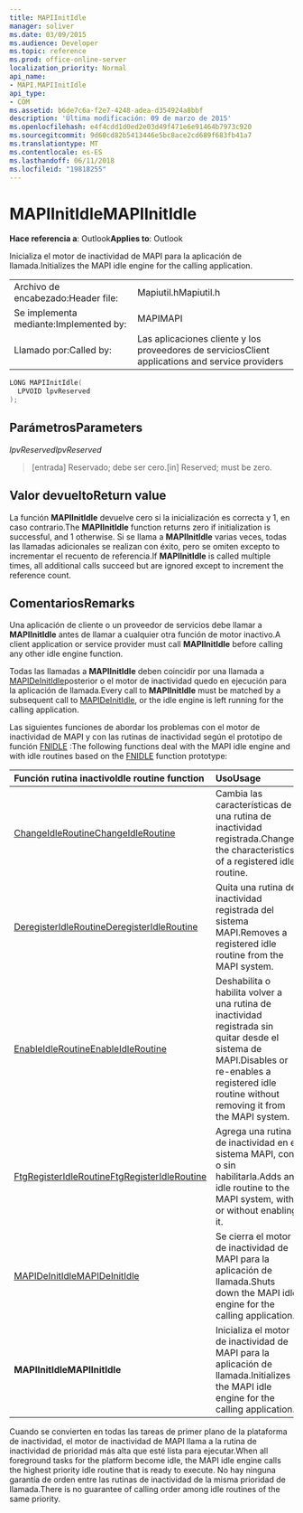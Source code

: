 ```yaml
---
title: MAPIInitIdle
manager: soliver
ms.date: 03/09/2015
ms.audience: Developer
ms.topic: reference
ms.prod: office-online-server
localization_priority: Normal
api_name:
- MAPI.MAPIInitIdle
api_type:
- COM
ms.assetid: b6de7c6a-f2e7-4248-adea-d354924a8bbf
description: 'Última modificación: 09 de marzo de 2015'
ms.openlocfilehash: e4f4cdd1d0ed2e03d49f471e6e91464b7973c920
ms.sourcegitcommit: 9d60cd82b5413446e5bc8ace2cd689f683fb41a7
ms.translationtype: MT
ms.contentlocale: es-ES
ms.lasthandoff: 06/11/2018
ms.locfileid: "19818255"
---
```

# <a name="mapiinitidle"></a><span data-ttu-id="25c9c-103">MAPIInitIdle</span><span class="sxs-lookup"><span data-stu-id="25c9c-103">MAPIInitIdle</span></span>

  
  
<span data-ttu-id="25c9c-104">**Hace referencia a**: Outlook</span><span class="sxs-lookup"><span data-stu-id="25c9c-104">**Applies to**: Outlook</span></span> 
  
<span data-ttu-id="25c9c-105">Inicializa el motor de inactividad de MAPI para la aplicación de llamada.</span><span class="sxs-lookup"><span data-stu-id="25c9c-105">Initializes the MAPI idle engine for the calling application.</span></span> 
  
|||
|:-----|:-----|
|<span data-ttu-id="25c9c-106">Archivo de encabezado:</span><span class="sxs-lookup"><span data-stu-id="25c9c-106">Header file:</span></span>  <br/> |<span data-ttu-id="25c9c-107">Mapiutil.h</span><span class="sxs-lookup"><span data-stu-id="25c9c-107">Mapiutil.h</span></span>  <br/> |
|<span data-ttu-id="25c9c-108">Se implementa mediante:</span><span class="sxs-lookup"><span data-stu-id="25c9c-108">Implemented by:</span></span>  <br/> |<span data-ttu-id="25c9c-109">MAPI</span><span class="sxs-lookup"><span data-stu-id="25c9c-109">MAPI</span></span>  <br/> |
|<span data-ttu-id="25c9c-110">Llamado por:</span><span class="sxs-lookup"><span data-stu-id="25c9c-110">Called by:</span></span>  <br/> |<span data-ttu-id="25c9c-111">Las aplicaciones cliente y los proveedores de servicios</span><span class="sxs-lookup"><span data-stu-id="25c9c-111">Client applications and service providers</span></span>  <br/> |
   
```cpp
LONG MAPIInitIdle(
  LPVOID lpvReserved
);
```

## <a name="parameters"></a><span data-ttu-id="25c9c-112">Parámetros</span><span class="sxs-lookup"><span data-stu-id="25c9c-112">Parameters</span></span>

 <span data-ttu-id="25c9c-113">_lpvReserved_</span><span class="sxs-lookup"><span data-stu-id="25c9c-113">_lpvReserved_</span></span>
  
> <span data-ttu-id="25c9c-114">[entrada] Reservado; debe ser cero.</span><span class="sxs-lookup"><span data-stu-id="25c9c-114">[in] Reserved; must be zero.</span></span>
    
## <a name="return-value"></a><span data-ttu-id="25c9c-115">Valor devuelto</span><span class="sxs-lookup"><span data-stu-id="25c9c-115">Return value</span></span>

<span data-ttu-id="25c9c-116">La función **MAPIInitIdle** devuelve cero si la inicialización es correcta y 1, en caso contrario.</span><span class="sxs-lookup"><span data-stu-id="25c9c-116">The **MAPIInitIdle** function returns zero if initialization is successful, and 1 otherwise.</span></span> <span data-ttu-id="25c9c-117">Si se llama a **MAPIInitIdle** varias veces, todas las llamadas adicionales se realizan con éxito, pero se omiten excepto to incrementar el recuento de referencia.</span><span class="sxs-lookup"><span data-stu-id="25c9c-117">If **MAPIInitIdle** is called multiple times, all additional calls succeed but are ignored except to increment the reference count.</span></span> 
  
## <a name="remarks"></a><span data-ttu-id="25c9c-118">Comentarios</span><span class="sxs-lookup"><span data-stu-id="25c9c-118">Remarks</span></span>

<span data-ttu-id="25c9c-119">Una aplicación de cliente o un proveedor de servicios debe llamar a **MAPIInitIdle** antes de llamar a cualquier otra función de motor inactivo.</span><span class="sxs-lookup"><span data-stu-id="25c9c-119">A client application or service provider must call **MAPIInitIdle** before calling any other idle engine function.</span></span> 
  
<span data-ttu-id="25c9c-120">Todas las llamadas a **MAPIInitIdle** deben coincidir por una llamada a [MAPIDeInitIdle](mapideinitidle.md)posterior o el motor de inactividad quedo en ejecución para la aplicación de llamada.</span><span class="sxs-lookup"><span data-stu-id="25c9c-120">Every call to **MAPIInitIdle** must be matched by a subsequent call to [MAPIDeInitIdle](mapideinitidle.md), or the idle engine is left running for the calling application.</span></span> 
  
<span data-ttu-id="25c9c-121">Las siguientes funciones de abordar los problemas con el motor de inactividad de MAPI y con las rutinas de inactividad según el prototipo de función [FNIDLE](fnidle.md) :</span><span class="sxs-lookup"><span data-stu-id="25c9c-121">The following functions deal with the MAPI idle engine and with idle routines based on the [FNIDLE](fnidle.md) function prototype:</span></span> 
  
|<span data-ttu-id="25c9c-122">**Función rutina inactivo**</span><span class="sxs-lookup"><span data-stu-id="25c9c-122">**Idle routine function**</span></span>|<span data-ttu-id="25c9c-123">**Uso**</span><span class="sxs-lookup"><span data-stu-id="25c9c-123">**Usage**</span></span>|
|:-----|:-----|
|[<span data-ttu-id="25c9c-124">ChangeIdleRoutine</span><span class="sxs-lookup"><span data-stu-id="25c9c-124">ChangeIdleRoutine</span></span>](changeidleroutine.md) <br/> |<span data-ttu-id="25c9c-125">Cambia las características de una rutina de inactividad registrada.</span><span class="sxs-lookup"><span data-stu-id="25c9c-125">Changes the characteristics of a registered idle routine.</span></span>  <br/> |
|[<span data-ttu-id="25c9c-126">DeregisterIdleRoutine</span><span class="sxs-lookup"><span data-stu-id="25c9c-126">DeregisterIdleRoutine</span></span>](deregisteridleroutine.md) <br/> |<span data-ttu-id="25c9c-127">Quita una rutina de inactividad registrada del sistema MAPI.</span><span class="sxs-lookup"><span data-stu-id="25c9c-127">Removes a registered idle routine from the MAPI system.</span></span>  <br/> |
|[<span data-ttu-id="25c9c-128">EnableIdleRoutine</span><span class="sxs-lookup"><span data-stu-id="25c9c-128">EnableIdleRoutine</span></span>](enableidleroutine.md) <br/> |<span data-ttu-id="25c9c-129">Deshabilita o habilita volver a una rutina de inactividad registrada sin quitar desde el sistema de MAPI.</span><span class="sxs-lookup"><span data-stu-id="25c9c-129">Disables or re-enables a registered idle routine without removing it from the MAPI system.</span></span>  <br/> |
|[<span data-ttu-id="25c9c-130">FtgRegisterIdleRoutine</span><span class="sxs-lookup"><span data-stu-id="25c9c-130">FtgRegisterIdleRoutine</span></span>](ftgregisteridleroutine.md) <br/> |<span data-ttu-id="25c9c-131">Agrega una rutina de inactividad en el sistema MAPI, con o sin habilitarla.</span><span class="sxs-lookup"><span data-stu-id="25c9c-131">Adds an idle routine to the MAPI system, with or without enabling it.</span></span>  <br/> |
|[<span data-ttu-id="25c9c-132">MAPIDeInitIdle</span><span class="sxs-lookup"><span data-stu-id="25c9c-132">MAPIDeInitIdle</span></span>](mapideinitidle.md) <br/> |<span data-ttu-id="25c9c-133">Se cierra el motor de inactividad de MAPI para la aplicación de llamada.</span><span class="sxs-lookup"><span data-stu-id="25c9c-133">Shuts down the MAPI idle engine for the calling application.</span></span>  <br/> |
|<span data-ttu-id="25c9c-134">**MAPIInitIdle**</span><span class="sxs-lookup"><span data-stu-id="25c9c-134">**MAPIInitIdle**</span></span> <br/> |<span data-ttu-id="25c9c-135">Inicializa el motor de inactividad de MAPI para la aplicación de llamada.</span><span class="sxs-lookup"><span data-stu-id="25c9c-135">Initializes the MAPI idle engine for the calling application.</span></span>  <br/> |
   
<span data-ttu-id="25c9c-136">Cuando se convierten en todas las tareas de primer plano de la plataforma de inactividad, el motor de inactividad de MAPI llama a la rutina de inactividad de prioridad más alta que esté lista para ejecutar.</span><span class="sxs-lookup"><span data-stu-id="25c9c-136">When all foreground tasks for the platform become idle, the MAPI idle engine calls the highest priority idle routine that is ready to execute.</span></span> <span data-ttu-id="25c9c-137">No hay ninguna garantía de orden entre las rutinas de inactividad de la misma prioridad de llamada.</span><span class="sxs-lookup"><span data-stu-id="25c9c-137">There is no guarantee of calling order among idle routines of the same priority.</span></span> 
  

